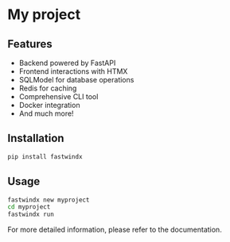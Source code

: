 # My project

## Features

- Backend powered by FastAPI
- Frontend interactions with HTMX
- SQLModel for database operations
- Redis for caching
- Comprehensive CLI tool
- Docker integration
- And much more!

## Installation

```bash
pip install fastwindx
```

## Usage

```bash
fastwindx new myproject
cd myproject
fastwindx run
```

For more detailed information, please refer to the documentation.
